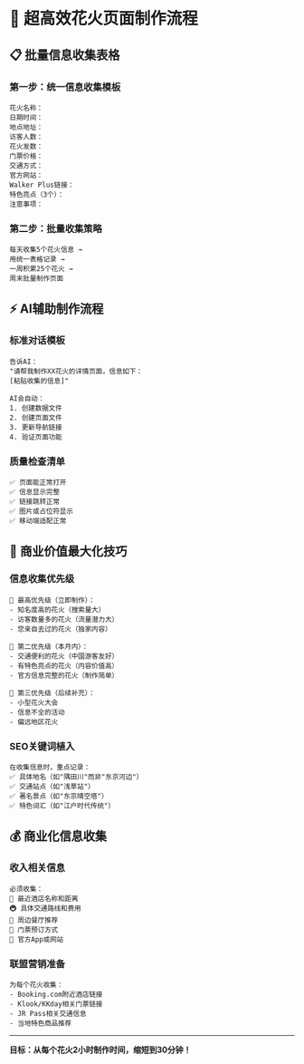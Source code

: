 # 🚀 超高效花火页面制作流程

## 📋 批量信息收集表格

### **第一步：统一信息收集模板**
```
花火名称：
日期时间：
地点地址：
访客人数：
花火发数：
门票价格：
交通方式：
官方网站：
Walker Plus链接：
特色亮点（3个）：
注意事项：
```

### **第二步：批量收集策略**
```
每天收集5个花火信息 →
用统一表格记录 →
一周积累25个花火 →
周末批量制作页面
```

## ⚡ AI辅助制作流程

### **标准对话模板**
```
告诉AI：
"请帮我制作XX花火的详情页面，信息如下：
[粘贴收集的信息]"

AI会自动：
1. 创建数据文件
2. 创建页面文件  
3. 更新导航链接
4. 验证页面功能
```

### **质量检查清单**
```
✅ 页面能正常打开
✅ 信息显示完整
✅ 链接跳转正常
✅ 图片或占位符显示
✅ 移动端适配正常
```

## 🎯 商业价值最大化技巧

### **信息收集优先级**
```
🥇 最高优先级（立即制作）：
- 知名度高的花火（搜索量大）
- 访客数量多的花火（流量潜力大）
- 您亲自去过的花火（独家内容）

🥈 第二优先级（本月内）：
- 交通便利的花火（中国游客友好）
- 有特色亮点的花火（内容价值高）
- 官方信息完整的花火（制作简单）

🥉 第三优先级（后续补充）：
- 小型花火大会
- 信息不全的活动
- 偏远地区花火
```

### **SEO关键词植入**
```
在收集信息时，重点记录：
✅ 具体地名（如"隅田川"而非"东京河边"）
✅ 交通站点（如"浅草站"）
✅ 著名景点（如"东京晴空塔"）
✅ 特色词汇（如"江户时代传统"）
```

## 💰 商业化信息收集

### **收入相关信息**
```
必须收集：
📍 最近酒店名称和距离
🚇 具体交通路线和费用
🍱 周边餐厅推荐
🎫 门票预订方式
📱 官方App或网站
```

### **联盟营销准备**
```
为每个花火收集：
- Booking.com附近酒店链接
- Klook/KKday相关门票链接
- JR Pass相关交通信息
- 当地特色商品推荐
```

---

**目标：从每个花火2小时制作时间，缩短到30分钟！** 